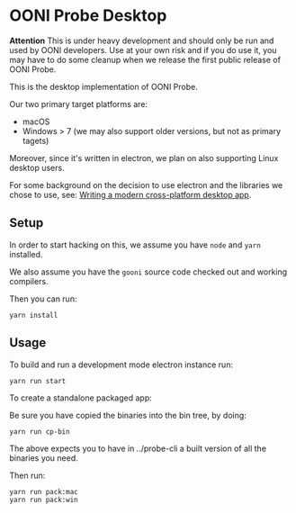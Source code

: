 # OONI Probe Desktop

**Attention** This is under heavy development and should only be run and used
by OONI developers. Use at your own risk and if you do use it, you may have to
do some cleanup when we release the first public release of OONI Probe.

This is the desktop implementation of OONI Probe.

Our two primary target platforms are:

- macOS
- Windows > 7 (we may also support older versions, but not as primary tagets)

Moreover, since it's written in electron, we plan on also supporting Linux desktop users.

For some background on the decision to use electron and the libraries we chose
to use, see: [Writing a modern cross-platform desktop
app](https://ooni.torproject.org/post/writing-a-modern-cross-platform-desktop-app/).

## Setup

In order to start hacking on this, we assume you have `node` and `yarn`
installed.

We also assume you have the `gooni` source code checked out and working
compilers.

Then you can run:
```
yarn install
```

## Usage

To build and run a development mode electron instance run:
```
yarn run start
```

To create a standalone packaged app:

Be sure you have copied the binaries into the bin tree, by doing:

```
yarn run cp-bin
```

The above expects you to have in ../probe-cli a built version of all the
binaries you need.

Then run:

```
yarn run pack:mac
yarn run pack:win
```
